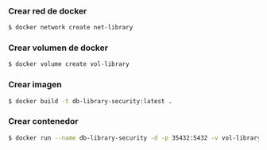 ### Crear red de docker
```bash
$ docker network create net-library
```

### Crear volumen de docker
```bash
$ docker volume create vol-library
``` 

### Crear imagen
```bash
$ docker build -t db-library-security:latest .
```

### Crear contenedor
```bash
$ docker run --name db-library-security -d -p 35432:5432 -v vol-library:/var/lib/postgresql/data db-library-security
```
